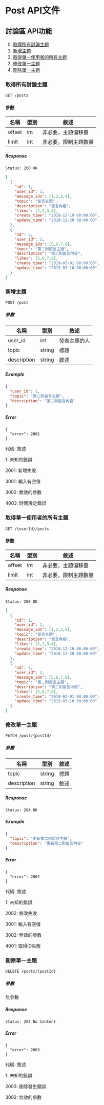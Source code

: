 # Post API文件

## 討論區 API功能

0. [取得所有討論主題](#取得所有討論主題)
0. [新增主題](#新增主題)
0. [取得單一使用者的所有主題](#取得單一使用者的所有主題)
0. [修改單一主題](#修改單一主題)
0. [刪除單一主題](#刪除單一主題)

### 取得所有討論主題

`GET /posts`

#### 參數

| 名稱       | 型別   | 敘述                     |
| ---------- | ------ | ------------------------ |
| offset    | int | 非必要，主題偏移量  |
| limit     | int | 非必要，限制主題數量 |

##### Response

`Status: 200 OK`

```json
[
  {
    "id": 1,
    "user_id": 1,
    "message_ids": [1,2,3,4],
    "topic": "留言主題",
    "description": "留言內容",
    "likes": [1,2,3,4],
    "create_time": "2018-12-19 08:00:00",
    "update_time": "2018-12-20 08:00:00"
  },
  {
    "id": 2,
    "user_id": 2,
    "message_ids": [5,6,7,8],
    "topic": "第二則留言主題",
    "description": "第二則留言內容",
    "likes": [5,6,7,8],
    "create_time": "2019-03-01 08:00:00",
    "update_time": "2019-03-10 08:00:00"
  }
]
```

### 新增主題

`POST /post`

##### 參數

| 名稱          | 型別    | 敘述 |
| ---          | ---     | --- |
| user_id    | int     | 發表主題的人 |
| topic        | string | 標題 |
| description  | string     | 敘述 |

##### Example

```json
{
  "user_id": 1,
  "topic": "第二則留言主題",
  "description": "第二則留言內容"
}
```

##### Error

```
{
  "error": 2001
}
```

代碼: 敘述

1: 未知的錯誤

2001: 新增失敗

3001: 輸入有空值

3002: 無效的參數

4003: 時間設定錯誤

### 取得單一使用者的所有主題

`GET /{userId}/posts`

#### 參數

| 名稱       | 型別   | 敘述                     |
| ---------- | ------ | ------------------------ |
| offset    | int | 非必要，主題偏移量  |
| limit     | int | 非必要，限制主題數量 |

##### Response

`Status: 200 OK`

```json
[
  {
    "id": 1,
    "user_id": 1,
    "message_ids": [1,2,3,4],
    "topic": "留言主題",
    "description": "留言內容",
    "likes": [1,2,3,4],
    "create_time": "2018-12-19 08:00:00",
    "update_time": "2018-12-20 08:00:00"
  },
  {
    "id": 2,
    "user_id": 2,
    "message_ids": [5,6,7,8],
    "topic": "第二則留言主題",
    "description": "第二則留言內容",
    "likes": [5,6,7,8],
    "create_time": "2019-03-01 08:00:00",
    "update_time": "2019-03-10 08:00:00"
  }
]
```

### 修改單一主題

`PATCH /post/{postId}`

##### 參數

| 名稱          | 型別    | 敘述 |
| ---          | ---     | --- |
| topic        | string     | 標題 |
| description  | string | 敘述 |

##### Response

`Status: 204 OK`

##### Example

```json
{
  "topic": "更新第二則留言主題",
  "description": "更新第二則留言內容"
}
```
##### Error

```
{
  "error": 2002
}
```

代碼: 敘述

1: 未知的錯誤

2002: 修改失敗

3001: 輸入有空值

3002: 無效的參數

4001: 取得ID失敗

### 刪除單一主題

`DELETE /posts/{postId}`

##### 參數

無參數

##### Response

`Status: 204 No Content`

##### Error

```
{
  "error": 2003
}
```

代碼: 敘述

1: 未知的錯誤

2003: 刪除發生錯誤

3002: 無效的參數
